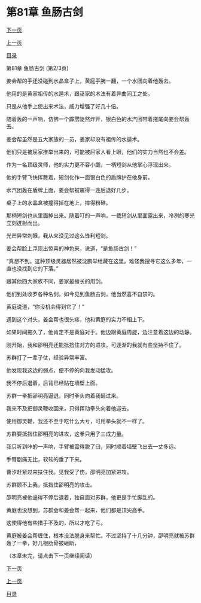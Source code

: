 <h1>第81章   鱼肠古剑</h1>
            <div><p><a href="./242_%E7%AC%AC81%E7%AB%A0_%E9%B1%BC%E8%82%A0%E5%8F%A4%E5%89%91.md">下一页</a></p><p><a href="./240_%E7%AC%AC81%E7%AB%A0_%E9%B1%BC%E8%82%A0%E5%8F%A4%E5%89%91.md">上一页</a></p><p><a href="../">目录</a></p></div>
            <div><p>第81章   鱼肠古剑 (第2/3页)</p><p>姜会帮的手还没碰到水晶盒子上，黄庭手腕一翻，一个水团向着他轰去。</p><p>他用的是黄家祖传的水遁术，跟巫家的术法有着异曲同工之处。</p><p>只是从他手上使出来术法，威力增强了好几十倍。</p><p>随着轰的一声响，仿佛一个霹雳陡然炸开，银白色的水汽团带着拖尾向姜会帮轰去。</p><p>姜会帮虽然是五大家族的一员，姜家却没有祖传的水遁术。</p><p>他们只是被屈家推举出来的，可能被屈家人看上眼，他们的实力当然也不会差。</p><p>作为一名顶级灵师，他的实力更不容小觑，一柄短剑从他掌心浮现出来。</p><p>他的手臂飞快挥舞着，短剑化作一面银白色的盾牌护在他身前。</p><p>水汽团轰在盾牌上面，姜会帮被震得一连后退好几步。</p><p>桌子上的水晶盒被撞得掉在地上，摔得粉碎。</p><p>那柄短剑也从里面掉出来。随着叮的一声响，一截短剑从里面露出来，冷冽的寒光立刻迸射而出。</p><p>光芒异常刺眼，我从来没见过这么锋利短剑。</p><p>姜会帮脸上浮现出惊喜的神色来，说道，“是鱼肠古剑！”</p><p>“真想不到，这种顶级灵器居然被沈鹏举给藏在这里。难怪我搜寻它这么多年，一直也没找到它的下落。”</p><p>跟其他四大家族不同，姜家最擅长的用剑。</p><p>他们到处收罗各种名剑，如今见到鱼肠古剑，他当然喜不自禁的。</p><p>黄庭说道，“你没机会得到它了！”</p><p>遇到这个对头，姜会帮也很头疼，他和黄庭的实力不相上下。</p><p>如果时间拖久了，他肯定不是黄庭对手。他边跟黄庭周旋，边注意着这边的动静。</p><p>刚开始，我和邵明亮还能抵挡住对方的进攻。可逐渐的我就有些坚持不住了。</p><p>苏群打了一辈子仗，经验异常丰富。</p><p>他发现我这边的弱点，便不停的向我发动猛攻。</p><p>我不停后退着，后背已经贴在墙壁上面。</p><p>苏群一拳把邵明亮逼退，同时拳头向着我砸过来。</p><p>我来不及把御灵鞭收回来，只得挥动拳头向着他迎去。</p><p>使用御灵鞭，我还不至于吃什么大亏，可用拳头就不一样了。</p><p>苏群要抵挡住邵明亮的进攻，这拳只用了三成力量。</p><p>我只听到咔的一声响，手臂被震得脱了臼，同时顺着墙壁飞出去一丈多远。</p><p>手臂剧痛无比，软软的垂了下来。</p><p>曹汐赶紧过来扶住我。见我受了伤，邵明亮加紧进攻。</p><p>苏群顾不上我，抵挡住邵明亮的攻击。</p><p>邵明亮被他逼得不停后退着，独自面对苏群，他更是手忙脚乱的。</p><p>黄庭也没想到，苏群会和姜会帮一起来，他们都是顶尖高手。</p><p>这使得他有些措手不及的，所以才吃了亏。</p><p>黄庭被姜会帮缠住，根本没法脱身来帮忙。不过坚持了十几分钟，邵明亮就被苏群轰了一拳，好几根肋骨被砸断，</p><p>（本章未完，请点击下一页继续阅读）</p></div>
            <div><p><a href="./242_%E7%AC%AC81%E7%AB%A0_%E9%B1%BC%E8%82%A0%E5%8F%A4%E5%89%91.md">下一页</a></p><p><a href="./240_%E7%AC%AC81%E7%AB%A0_%E9%B1%BC%E8%82%A0%E5%8F%A4%E5%89%91.md">上一页</a></p><p><a href="../">目录</a></p></div>